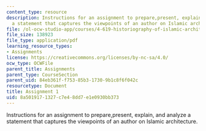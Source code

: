 ```yaml
---
content_type: resource
description: Instructions for an assignment to prepare,present, explain, and analyze
  a statement that captures the viewpoints of an author on Islamic architecture.
file: /ol-ocw-studio-app/courses/4-619-historiography-of-islamic-architecture-fall-2014/8a5019171327c7e48dd7e1e0930bb373_MIT4_619F14_assignment1.pdf
file_size: 138923
file_type: application/pdf
learning_resource_types:
- Assignments
license: https://creativecommons.org/licenses/by-nc-sa/4.0/
ocw_type: OCWFile
parent_title: Assignments
parent_type: CourseSection
parent_uid: 84eb361f-f753-85b3-1730-9b1c8f6f042c
resourcetype: Document
title: Assignment 1
uid: 8a501917-1327-c7e4-8dd7-e1e0930bb373
---
```

Instructions for an assignment to prepare,present, explain, and analyze a statement that captures the viewpoints of an author on Islamic architecture.